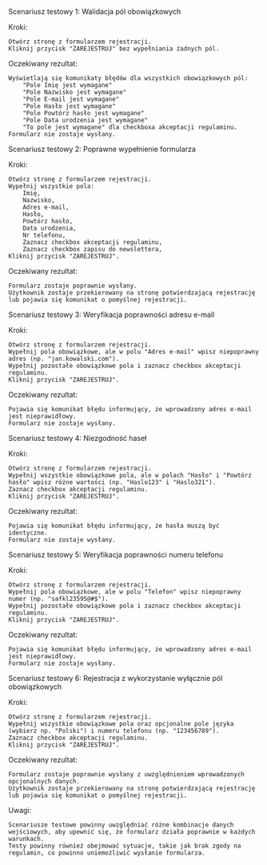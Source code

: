 Scenariusz testowy 1: Walidacja pól obowiązkowych

Kroki:

    Otwórz stronę z formularzem rejestracji.
    Kliknij przycisk "ZAREJESTRUJ" bez wypełniania żadnych pól.

Oczekiwany rezultat:

    Wyświetlają się komunikaty błędów dla wszystkich obowiązkowych pól:
        "Pole Imię jest wymagane"
        "Pole Nazwisko jest wymagane"
        "Pole E-mail jest wymagane"
        "Pole Hasło jest wymagane"
        "Pole Powtórz hasło jest wymagane"
        "Pole Data urodzenia jest wymagane"
        "To pole jest wymagane" dla checkboxa akceptacji regulaminu.
    Formularz nie zostaje wysłany.

Scenariusz testowy 2: Poprawne wypełnienie formularza

Kroki:

    Otwórz stronę z formularzem rejestracji.
    Wypełnij wszystkie pola:
        Imię,
        Nazwisko,
        Adres e-mail,
        Hasło,
        Powtórz hasło,
        Data urodzenia,
        Nr telefonu,
        Zaznacz checkbox akceptacji regulaminu,
        Zaznacz checkbox zapisu do newslettera,
    Kliknij przycisk "ZAREJESTRUJ".

Oczekiwany rezultat:

    Formularz zostaje poprawnie wysłany.
    Użytkownik zostaje przekierowany na stronę potwierdzającą rejestrację lub pojawia się komunikat o pomyślnej rejestracji.

Scenariusz testowy 3: Weryfikacja poprawności adresu e-mail

Kroki:

    Otwórz stronę z formularzem rejestracji.
    Wypełnij pola obowiązkowe, ale w polu "Adres e-mail" wpisz niepoprawny adres (np. "jan.kowalski.com").
    Wypełnij pozostałe obowiązkowe pola i zaznacz checkbox akceptacji regulaminu.
    Kliknij przycisk "ZAREJESTRUJ".

Oczekiwany rezultat:

    Pojawia się komunikat błędu informujący, że wprowadzony adres e-mail jest nieprawidłowy.
    Formularz nie zostaje wysłany.

Scenariusz testowy 4: Niezgodność haseł

Kroki:

    Otwórz stronę z formularzem rejestracji.
    Wypełnij wszystkie obowiązkowe pola, ale w polach "Hasło" i "Powtórz hasło" wpisz różne wartości (np. "Haslo123" i "Haslo321").
    Zaznacz checkbox akceptacji regulaminu.
    Kliknij przycisk "ZAREJESTRUJ".

Oczekiwany rezultat:

    Pojawia się komunikat błędu informujący, że hasła muszą być identyczne.
    Formularz nie zostaje wysłany.

Scenariusz testowy 5: Weryfikacja poprawności numeru telefonu

Kroki:

    Otwórz stronę z formularzem rejestracji.
    Wypełnij pola obowiązkowe, ale w polu "Telefon" wpisz niepoprawny numer (np. "safkl23595@#$").
    Wypełnij pozostałe obowiązkowe pola i zaznacz checkbox akceptacji regulaminu.
    Kliknij przycisk "ZAREJESTRUJ".

Oczekiwany rezultat:

    Pojawia się komunikat błędu informujący, że wprowadzony adres e-mail jest nieprawidłowy.
    Formularz nie zostaje wysłany.

Scenariusz testowy 6: Rejestracja z wykorzystanie wyłącznie pól obowiązkowych

Kroki:

    Otwórz stronę z formularzem rejestracji.
    Wypełnij wszystkie obowiązkowe pola oraz opcjonalne pole języka (wybierz np. "Polski") i numeru telefonu (np. "123456789").
    Zaznacz checkbox akceptacji regulaminu.
    Kliknij przycisk "ZAREJESTRUJ".

Oczekiwany rezultat:

    Formularz zostaje poprawnie wysłany z uwzględnieniem wprowadzonych opcjonalnych danych.
    Użytkownik zostaje przekierowany na stronę potwierdzającą rejestrację lub pojawia się komunikat o pomyślnej rejestracji.

Uwagi:

    Scenariusze testowe powinny uwzględniać różne kombinacje danych wejściowych, aby upewnić się, że formularz działa poprawnie w każdych warunkach.
    Testy powinny również obejmować sytuacje, takie jak brak zgody na regulamin, co powinno uniemożliwić wysłanie formularza.
